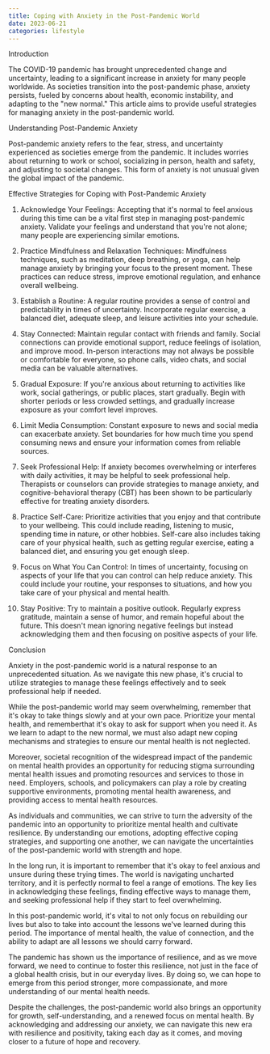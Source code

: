 ```yaml
---
title: Coping with Anxiety in the Post-Pandemic World
date: 2023-06-21
categories: lifestyle
---
```

Introduction

The COVID-19 pandemic has brought unprecedented change and uncertainty, leading to a significant increase in anxiety for many people worldwide. As societies transition into the post-pandemic phase, anxiety persists, fueled by concerns about health, economic instability, and adapting to the "new normal." This article aims to provide useful strategies for managing anxiety in the post-pandemic world.

Understanding Post-Pandemic Anxiety

Post-pandemic anxiety refers to the fear, stress, and uncertainty experienced as societies emerge from the pandemic. It includes worries about returning to work or school, socializing in person, health and safety, and adjusting to societal changes. This form of anxiety is not unusual given the global impact of the pandemic.

Effective Strategies for Coping with Post-Pandemic Anxiety

1. Acknowledge Your Feelings: Accepting that it's normal to feel anxious during this time can be a vital first step in managing post-pandemic anxiety. Validate your feelings and understand that you're not alone; many people are experiencing similar emotions.

2. Practice Mindfulness and Relaxation Techniques: Mindfulness techniques, such as meditation, deep breathing, or yoga, can help manage anxiety by bringing your focus to the present moment. These practices can reduce stress, improve emotional regulation, and enhance overall wellbeing.

3. Establish a Routine: A regular routine provides a sense of control and predictability in times of uncertainty. Incorporate regular exercise, a balanced diet, adequate sleep, and leisure activities into your schedule.

4. Stay Connected: Maintain regular contact with friends and family. Social connections can provide emotional support, reduce feelings of isolation, and improve mood. In-person interactions may not always be possible or comfortable for everyone, so phone calls, video chats, and social media can be valuable alternatives.

5. Gradual Exposure: If you're anxious about returning to activities like work, social gatherings, or public places, start gradually. Begin with shorter periods or less crowded settings, and gradually increase exposure as your comfort level improves.

6. Limit Media Consumption: Constant exposure to news and social media can exacerbate anxiety. Set boundaries for how much time you spend consuming news and ensure your information comes from reliable sources.

7. Seek Professional Help: If anxiety becomes overwhelming or interferes with daily activities, it may be helpful to seek professional help. Therapists or counselors can provide strategies to manage anxiety, and cognitive-behavioral therapy (CBT) has been shown to be particularly effective for treating anxiety disorders.

8. Practice Self-Care: Prioritize activities that you enjoy and that contribute to your wellbeing. This could include reading, listening to music, spending time in nature, or other hobbies. Self-care also includes taking care of your physical health, such as getting regular exercise, eating a balanced diet, and ensuring you get enough sleep.

9. Focus on What You Can Control: In times of uncertainty, focusing on aspects of your life that you can control can help reduce anxiety. This could include your routine, your responses to situations, and how you take care of your physical and mental health.

10. Stay Positive: Try to maintain a positive outlook. Regularly express gratitude, maintain a sense of humor, and remain hopeful about the future. This doesn't mean ignoring negative feelings but instead acknowledging them and then focusing on positive aspects of your life.

Conclusion

Anxiety in the post-pandemic world is a natural response to an unprecedented situation. As we navigate this new phase, it's crucial to utilize strategies to manage these feelings effectively and to seek professional help if needed.

While the post-pandemic world may seem overwhelming, remember that it's okay to take things slowly and at your own pace. Prioritize your mental health, and rememberthat it's okay to ask for support when you need it. As we learn to adapt to the new normal, we must also adapt new coping mechanisms and strategies to ensure our mental health is not neglected.

Moreover, societal recognition of the widespread impact of the pandemic on mental health provides an opportunity for reducing stigma surrounding mental health issues and promoting resources and services to those in need. Employers, schools, and policymakers can play a role by creating supportive environments, promoting mental health awareness, and providing access to mental health resources.

As individuals and communities, we can strive to turn the adversity of the pandemic into an opportunity to prioritize mental health and cultivate resilience. By understanding our emotions, adopting effective coping strategies, and supporting one another, we can navigate the uncertainties of the post-pandemic world with strength and hope.

In the long run, it is important to remember that it's okay to feel anxious and unsure during these trying times. The world is navigating uncharted territory, and it is perfectly normal to feel a range of emotions. The key lies in acknowledging these feelings, finding effective ways to manage them, and seeking professional help if they start to feel overwhelming.

In this post-pandemic world, it's vital to not only focus on rebuilding our lives but also to take into account the lessons we've learned during this period. The importance of mental health, the value of connection, and the ability to adapt are all lessons we should carry forward.

The pandemic has shown us the importance of resilience, and as we move forward, we need to continue to foster this resilience, not just in the face of a global health crisis, but in our everyday lives. By doing so, we can hope to emerge from this period stronger, more compassionate, and more understanding of our mental health needs.

Despite the challenges, the post-pandemic world also brings an opportunity for growth, self-understanding, and a renewed focus on mental health. By acknowledging and addressing our anxiety, we can navigate this new era with resilience and positivity, taking each day as it comes, and moving closer to a future of hope and recovery.